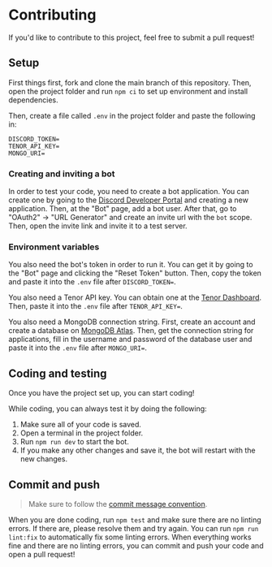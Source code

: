 # Contributing

If you'd like to contribute to this project, feel free to submit a pull request!

## Setup

First things first, fork and clone the main branch of this repository. Then, open the project folder and run `npm ci` to set up environment and install dependencies.

Then, create a file called `.env` in the project folder and paste the following in:

```
DISCORD_TOKEN=
TENOR_API_KEY=
MONGO_URI=
```

### Creating and inviting a bot

In order to test your code, you need to create a bot application. You can create one by going to the [Discord Developer Portal](https://discord.com/developers/applications/) and creating a new application. Then, at the "Bot" page, add a bot user. After that, go to "OAuth2" -> "URL Generator" and create an invite url with the `bot` scope. Then, open the invite link and invite it to a test server.

### Environment variables

You also need the bot's token in order to run it. You can get it by going to the "Bot" page and clicking the "Reset Token" button. Then, copy the token and paste it into the `.env` file after `DISCORD_TOKEN=`.

You also need a Tenor API key. You can obtain one at the [Tenor Dashboard](https://tenor.com/developer/dashboard). Then, paste it into the `.env` file after `TENOR_API_KEY=`.

You also need a MongoDB connection string. First, create an account and create a database on [MongoDB Atlas](https://cloud.mongodb.com/). Then, get the connection string for applications, fill in the username and password of the database user and paste it into the `.env` file after `MONGO_URI=`.

## Coding and testing

Once you have the project set up, you can start coding!

While coding, you can always test it by doing the following:

1. Make sure all of your code is saved.
2. Open a terminal in the project folder.
3. Run `npm run dev` to start the bot.
4. If you make any other changes and save it, the bot will restart with the new changes.

## Commit and push

> Make sure to follow the [commit message convention](https://github.com/HarryPotterGirlzz/Cho-Chang/blob/main/.github/COMMIT_CONVENTION.md).

When you are done coding, run `npm test` and make sure there are no linting errors. If there are, please resolve them and try again. You can run `npm run lint:fix` to automatically fix some linting errors. When everything works fine and there are no linting errors, you can commit and push your code and open a pull request!
